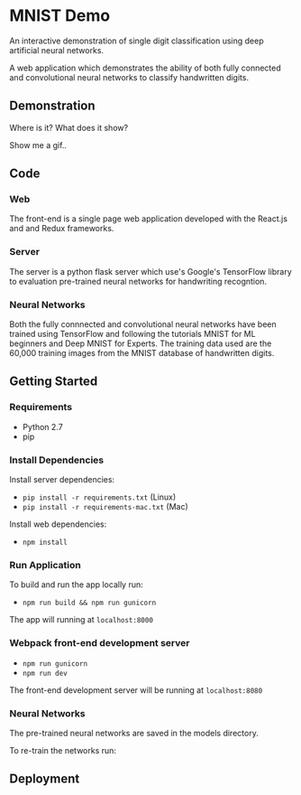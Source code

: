 # MNIST Demo

An interactive demonstration of single digit classification using deep artificial neural networks.

A web application which demonstrates the ability of both fully connected and convolutional neural networks to classify handwritten digits.

## Demonstration

Where is it?
What does it show?

Show me a gif..


## Code

### Web

The front-end is a single page web application developed with the React.js and and Redux frameworks.

### Server

The server is a python flask server which use's Google's TensorFlow library to evaluation pre-trained neural networks for handwriting recogntion.

### Neural Networks

Both the fully connnected and convolutional neural networks have been trained using TensorFlow and following the tutorials MNIST for ML beginners and Deep MNIST for Experts.
The training data used are the 60,000 training images from the MNIST database of handwritten digits.

## Getting Started

### Requirements

* Python 2.7
* pip

### Install Dependencies

Install server dependencies:
* `pip install -r requirements.txt` (Linux)
* `pip install -r requirements-mac.txt` (Mac)

Install web dependencies:
* `npm install`

### Run Application

To build and run the app locally run:

* `npm run build && npm run gunicorn`

The app will running at `localhost:8000`

### Webpack front-end development server

* `npm run gunicorn`
* `npm run dev`

The front-end development server will be running at `localhost:8080`

### Neural Networks

The pre-trained neural networks are saved in the models directory.

To re-train the networks run:




## Deployment





